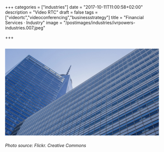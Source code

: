 +++
categories = ["industries"]
date = "2017-10-11T11:00:58+02:00"
description = "Video RTC"
draft = false
tags = ["videortc","videoconferencing","businessstrategy"]
title = "Financial Services · Industry"
image = "/postimages/industries/ivrpowers-industries.007.jpeg"

+++

![bank building](/postimages/industries/ivrpowers-industries.007.jpeg)
-----------
###### Photo source: Flickr. Creative Commons



